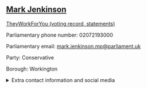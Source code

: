 ## <a href="https://members.parliament.uk/member/4752/contact">Mark Jenkinson</a>

<a href="https://www.theyworkforyou.com/mp/25792/mark_jenkinson/workington">TheyWorkForYou (voting record, statements)</a> 

Parliamentary phone number: 02072193000 

Parliamentary email: mark.jenkinson.mp@parliament.uk 

Party: Conservative 

Borough: Workington 

<details><summary>Extra contact information and social media</summary> 
<li>Website: https://www.mark-jenkinson.co.uk/</li>
<li>Twitter: https://twitter.com/markjenkinsonmp</li>
<li>Constituency office phone number:</li>
<li>Constituency office email:</li>
<li>Facebook: https://www.facebook.com/markianjenkinson</li>
<li>Instagram:</li>
<li>Youtube:</li>
<li>Linkedin:</li>
<li>Government department phone number:</li>
<li>Government department email:</li>
<li>Threads:</li>
<li>Party office phone number:</li>
<li>Party office email:</li>
<li>Tiktok:</li>
</details>